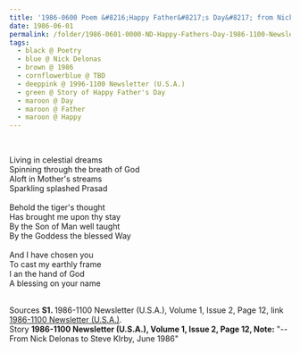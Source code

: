 ```yaml
---
title: '1986-0600 Poem &#8216;Happy Father&#8217;s Day&#8217; from Nick Delonas to Steve Kirby from 1986-1100 Newsletter (U.S.A.), Volume 1, Issue 2, Page 12'
date: 1986-06-01
permalink: /folder/1986-0601-0000-ND-Happy-Fathers-Day-1986-1100-Newsletter
tags:
  - black @ Poetry
  - blue @ Nick Delonas
  - brown @ 1986
  - cornflowerblue @ TBD
  - deeppink @ 1996-1100 Newsletter (U.S.A.)
  - green @ Story of Happy Father's Day
  - maroon @ Day  
  - maroon @ Father
  - maroon @ Happy
---
```


<br>

<p>
Living in celestial dreams<br>
Spinning through the breath of God<br>
Aloft in Mother's streams<br>
Sparkling splashed Prasad<br>
<br>
Behold the tiger's thought<br>
Has brought me upon thy stay<br>
By the Son of Man well taught<br>
By the Goddess the blessed Way<br>
<br>
And I have chosen you<br>
To cast my earthly frame<br>
I an the hand of God<br>
A blessing on your name
</p>

<br>

<wave-list>
<list-title color="DarkSeaGreen" width="40">Sources</list-title>
  <list-item color="BlanchedAlmond"  width="280"><b>S1. </b> 1986-1100 Newsletter (U.S.A.), Volume 1, Issue 2, Page 12, link <a href="https://b286c762-1c9b-468d-afbf-9f039b298299.usrfiles.com/ugd/b286c7_f5b44c69bfec4478847bbc54dbc5e9c3.pdf">1986-1100 Newsletter (U.S.A.)</font></a>.</list-item>
</wave-list>

<br>

<wave-list>
<list-title color="DarkSeaGreen" width="25">Story</list-title>
  <list-item color="BlanchedAlmond"  width="280"><b>1986-1100 Newsletter (U.S.A.), Volume 1, Issue 2, Page 12, Note:</b> "-- From Nick Delonas to Steve Klrby, June 1986"</list-item>
</wave-list>